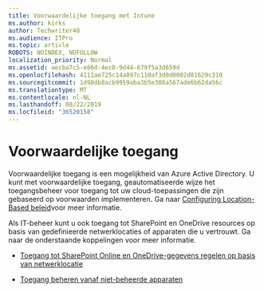 ```yaml
---
title: Voorwaardelijke toegang met Intune
ms.author: kirks
author: Techwriter40
ms.audience: ITPro
ms.topic: article
ROBOTS: NOINDEX, NOFOLLOW
localization_priority: Normal
ms.assetid: aecba7c5-e86d-4ec8-9d44-679f5a3d659d
ms.openlocfilehash: 4111ae725c14a897c110af3d0d0002d81629c310
ms.sourcegitcommit: 1d98db8acb9959aba3b5e308a567ade6b62da56c
ms.translationtype: MT
ms.contentlocale: nl-NL
ms.lasthandoff: 08/22/2019
ms.locfileid: "36520158"
---
```

# <a name="conditional-access"></a>Voorwaardelijke toegang

Voorwaardelijke toegang is een mogelijkheid van Azure Active Directory. U kunt met voorwaardelijke toegang, geautomatiseerde wijze het toegangsbeheer voor toegang tot uw cloud-toepassingen die zijn gebaseerd op voorwaarden implementeren. Ga naar [Configuring Location-Based beleid](https://docs.microsoft.com/azure/active-directory/conditional-access/overview)voor meer informatie.

Als IT-beheer kunt u ook toegang tot SharePoint en OneDrive resources op basis van gedefinieerde netwerklocaties of apparaten die u vertrouwt. Ga naar de onderstaande koppelingen voor meer informatie.

- [Toegang tot SharePoint Online en OneDrive-gegevens regelen op basis van netwerklocatie](https://docs.microsoft.com/sharepoint/control-access-based-on-network-location)

- [Toegang beheren vanaf niet-beheerde apparaten](https://docs.microsoft.com/sharepoint/control-access-from-unmanaged-devices)

